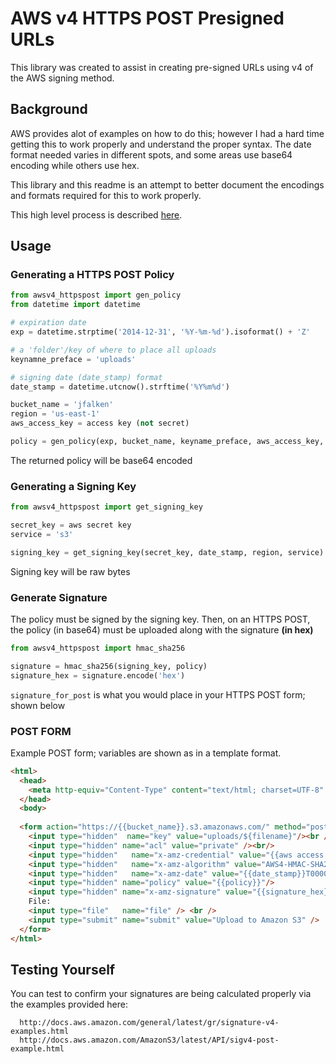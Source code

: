 # AWS v4 HTTPS POST Presigned URLs

This library was created to assist in creating pre-signed URLs using v4 of the AWS signing method.

## Background

AWS provides alot of examples on how to do this; however I had a hard time getting this to work properly and understand the proper syntax. The date format needed varies in different spots, and some areas use base64 encoding while others use hex. 

This library and this readme is an attempt to better document the encodings and formats required for this to work properly.

This high level process is described [here](http://docs.aws.amazon.com/AmazonS3/latest/API/sigv4-authentication-HTTPPOST.html).

## Usage

### Generating a HTTPS POST Policy

```python
from awsv4_httpspost import gen_policy
from datetime import datetime

# expiration date
exp = datetime.strptime('2014-12-31', '%Y-%m-%d').isoformat() + 'Z'

# a 'folder'/key of where to place all uploads
keynamne_preface = 'uploads'

# signing date (date_stamp) format
date_stamp = datetime.utcnow().strftime('%Y%m%d')

bucket_name = 'jfalken'
region = 'us-east-1'
aws_access_key = access key (not secret)

policy = gen_policy(exp, bucket_name, keyname_preface, aws_access_key, date_stamp, region)
```

The returned policy will be base64 encoded

### Generating a Signing Key

```python
from awsv4_httpspost import get_signing_key

secret_key = aws secret key
service = 's3'

signing_key = get_signing_key(secret_key, date_stamp, region, service)
```

Signing key will be raw bytes

### Generate Signature

The policy must be signed by the signing key. Then, on an HTTPS POST, the policy (in base64) must be uploaded along with the signature **(in hex)**
```python
from awsv4_httpspost import hmac_sha256

signature = hmac_sha256(signing_key, policy)
signature_hex = signature.encode('hex')
```

`signature_for_post` is what you would place in your HTTPS POST form; shown below

### POST FORM

Example POST form; variables are shown as in a template format.

```html
<html>
  <head>
    <meta http-equiv="Content-Type" content="text/html; charset=UTF-8" />
  </head>
  <body>
  
  <form action="https://{{bucket_name}}.s3.amazonaws.com/" method="post" enctype="multipart/form-data">
    <input type="hidden"  name="key" value="uploads/${filename}"/><br />
    <input type="hidden" name="acl" value="private" /><br/>
    <input type="hidden"   name="x-amz-credential" value="{{aws access key}}/{{date_stamp}}/{{region}}/{{service}}/aws4_request" />
    <input type="hidden"   name="x-amz-algorithm" value="AWS4-HMAC-SHA256" />
    <input type="hidden"   name="x-amz-date" value="{{date_stamp}}T000000Z" />
    <input type="hidden" name="policy" value="{{policy}}"/>
    <input type="hidden" name="x-amz-signature" value="{{signature_hex}}" />
    File: 
    <input type="file"   name="file" /> <br />
    <input type="submit" name="submit" value="Upload to Amazon S3" />
  </form>
</html>
```

## Testing Yourself

You can test to confirm your signatures are being calculated properly via the examples provided here:

      http://docs.aws.amazon.com/general/latest/gr/signature-v4-examples.html
      http://docs.aws.amazon.com/AmazonS3/latest/API/sigv4-post-example.html

